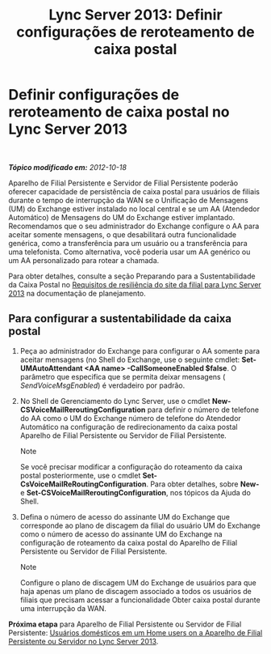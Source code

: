 ﻿---
title: 'Lync Server 2013: Definir configurações de reroteamento de caixa postal'
TOCTitle: Definir configurações de reroteamento de caixa postal
ms:assetid: 7ab6be28-eabb-4a79-a796-648887d71b83
ms:mtpsurl: https://technet.microsoft.com/pt-br/library/Gg398606(v=OCS.15)
ms:contentKeyID: 49307205
ms.date: 05/19/2016
mtps_version: v=OCS.15
ms.translationtype: HT
---

# Definir configurações de reroteamento de caixa postal no Lync Server 2013

 

_**Tópico modificado em:** 2012-10-18_

Aparelho de Filial Persistente e Servidor de Filial Persistente poderão oferecer capacidade de persistência de caixa postal para usuários de filiais durante o tempo de interrupção da WAN se o Unificação de Mensagens (UM) do Exchange estiver instalado no local central e se um AA (Atendedor Automático) de Mensagens do UM do Exchange estiver implantado. Recomendamos que o seu administrador do Exchange configure o AA para aceitar somente mensagens, o que desabilitará outra funcionalidade genérica, como a transferência para um usuário ou a transferência para uma telefonista. Como alternativa, você poderia usar um AA genérico ou um AA personalizado para rotear a chamada.

Para obter detalhes, consulte a seção Preparando para a Sustentabilidade da Caixa Postal no [Requisitos de resiliência do site da filial para Lync Server 2013](lync-server-2013-branch-site-resiliency-requirements.md) na documentação de planejamento.

## Para configurar a sustentabilidade da caixa postal

1.  Peça ao administrador do Exchange para configurar o AA somente para aceitar mensagens (no Shell do Exchange, use o seguinte cmdlet: **Set-UMAutoAttendant \<AA name\> -CallSomeoneEnabled $false**. O parâmetro que especifica que se permita deixar mensagens ( *SendVoiceMsgEnabled*) é verdadeiro por padrão.

2.  No Shell de Gerenciamento do Lync Server, use o cmdlet **New-CSVoiceMailReroutingConfiguration** para definir o número de telefone do AA como o UM do Exchange número de telefone do Atendedor Automático na configuração de redirecionamento da caixa postal Aparelho de Filial Persistente ou Servidor de Filial Persistente.
    
    > [!NOTE]  
    > Se você precisar modificar a configuração do roteamento da caixa postal posteriormente, use o cmdlet <strong>Set-CsVoiceMailReRoutingConfiguration</strong>. Para obter detalhes, sobre <strong>New-</strong> e <strong>Set-CSVoiceMailReroutingConfiguration</strong>, nos tópicos da Ajuda do Shell.

3.  Defina o número de acesso do assinante UM do Exchange que corresponde ao plano de discagem da filial do usuário UM do Exchange como o número de acesso do assinante UM do Exchange na configuração de roteamento da caixa postal do Aparelho de Filial Persistente ou Servidor de Filial Persistente.
    
    > [!NOTE]  
    > Configure o plano de discagem UM do Exchange de usuários para que haja apenas um plano de discagem associado a todos os usuários de filiais que precisam acessar a funcionalidade Obter caixa postal durante uma interrupção da WAN.

**Próxima etapa** para Aparelho de Filial Persistente ou Servidor de Filial Persistente: [Usuários domésticos em um Home users on a Aparelho de Filial Persistente ou Servidor no Lync Server 2013](lync-server-2013-home-users-on-a-survivable-branch-appliance-or-server.md).

